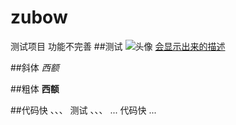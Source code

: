 # zubow
测试项目
功能不完善
##测试
![头像](图片地址)
[会显示出来的描述](跳转网址)

##斜体
*西额*

##粗体
**西额**

##代码快
、、、
测试
、、、
...
代码快
...

